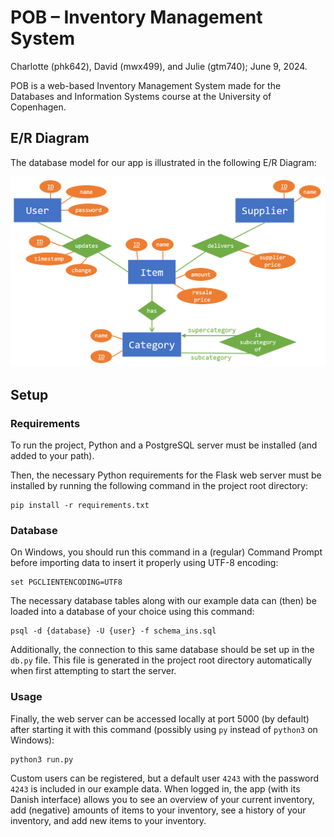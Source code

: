 # POB &ndash; Inventory Management System

Charlotte (phk642), David (mwx499), and Julie (gtm740); June 9, 2024.

POB is a web-based Inventory Management System made for the Databases and Information Systems course at the University of Copenhagen.

## E/R Diagram

The database model for our app is illustrated in the following E/R Diagram:

![E/R Diagram](ERdiagram.png)

## Setup

### Requirements

To run the project, Python and a PostgreSQL server must be installed (and added to your path).

Then, the necessary Python requirements for the Flask web server must be installed by running the following command in the project root directory:

    pip install -r requirements.txt

### Database

On Windows, you should run this command in a (regular) Command Prompt before importing data to insert it properly using UTF-8 encoding:

    set PGCLIENTENCODING=UTF8

The necessary database tables along with our example data can (then) be loaded into a database of your choice using this command:

    psql -d {database} -U {user} -f schema_ins.sql

Additionally, the connection to this same database should be set up in the `db.py` file. This file is generated in the project root directory automatically when first attempting to start the server.

### Usage

Finally, the web server can be accessed locally at port 5000 (by default) after starting it with this command (possibly using `py` instead of `python3` on Windows):

    python3 run.py

Custom users can be registered, but a default user `4243` with the password `4243` is included in our example data. When logged in, the app (with its Danish interface) allows you to see an overview of your current inventory, add (negative) amounts of items to your inventory, see a history of your inventory, and add new items to your inventory.
